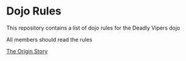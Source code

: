 Dojo Rules
==========

This repository contains a list of dojo rules for the Deadly Vipers dojo

All members should read the rules

[The Origin Story](https://github.com/deadlyvipers)
